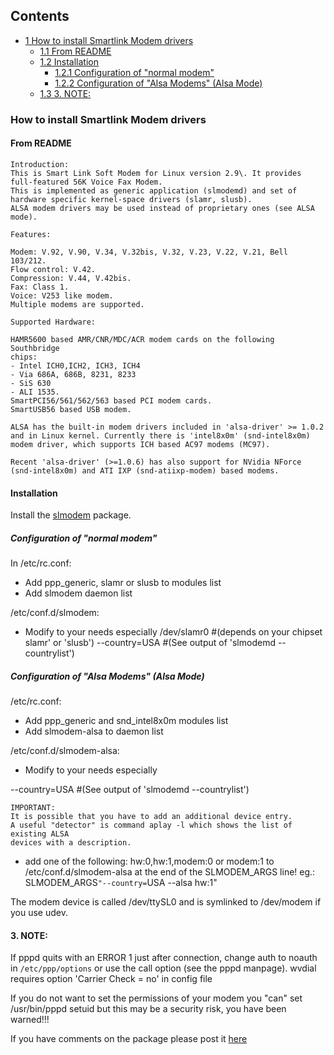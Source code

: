 ## Contents

*   [1 How to install Smartlink Modem drivers](#How_to_install_Smartlink_Modem_drivers)
    *   [1.1 From README](#From_README)
    *   [1.2 Installation](#Installation)
        *   [1.2.1 Configuration of "normal modem"](#Configuration_of_.22normal_modem.22)
        *   [1.2.2 Configuration of "Alsa Modems" (Alsa Mode)](#Configuration_of_.22Alsa_Modems.22_.28Alsa_Mode.29)
    *   [1.3 3\. NOTE:](#3._NOTE:)

### How to install Smartlink Modem drivers

#### From README

```
Introduction:
This is Smart Link Soft Modem for Linux version 2.9\. It provides
full-featured 56K Voice Fax Modem.
This is implemented as generic application (slmodemd) and set of
hardware specific kernel-space drivers (slamr, slusb).
ALSA modem drivers may be used instead of proprietary ones (see ALSA mode).

Features:

Modem: V.92, V.90, V.34, V.32bis, V.32, V.23, V.22, V.21, Bell 103/212.
Flow control: V.42.
Compression: V.44, V.42bis.
Fax: Class 1.
Voice: V253 like modem.
Multiple modems are supported.

Supported Hardware:

HAMR5600 based AMR/CNR/MDC/ACR modem cards on the following Southbridge
chips:
- Intel ICH0,ICH2, ICH3, ICH4
- Via 686A, 686B, 8231, 8233
- SiS 630
- ALI 1535.
SmartPCI56/561/562/563 based PCI modem cards.
SmartUSB56 based USB modem.

ALSA has the built-in modem drivers included in 'alsa-driver' >= 1.0.2
and in Linux kernel. Currently there is 'intel8x0m' (snd-intel8x0m)
modem driver, which supports ICH based AC97 modems (MC97).

Recent 'alsa-driver' (>=1.0.6) has also support for NVidia NForce
(snd-intel8x0m) and ATI IXP (snd-atiixp-modem) based modems.

```

#### Installation

Install the [slmodem](https://aur.archlinux.org/packages/slmodem/) package.

##### Configuration of "normal modem"

In /etc/rc.conf:

*   Add ppp_generic, slamr or slusb to modules list
*   Add slmodem daemon list

/etc/conf.d/slmodem:

*   Modify to your needs especially
    /dev/slamr0 #(depends on your chipset slamr' or 'slusb')
    --country=USA #(See output of 'slmodemd --countrylist')

##### Configuration of "Alsa Modems" (Alsa Mode)

/etc/rc.conf:

*   Add ppp_generic and snd_intel8x0m modules list
*   Add slmodem-alsa to daemon list

/etc/conf.d/slmodem-alsa:

*   Modify to your needs especially

--country=USA #(See output of 'slmodemd --countrylist')

```
IMPORTANT:
It is possible that you have to add an additional device entry.
A useful "detector" is command aplay -l which shows the list of existing ALSA
devices with a description.

```

*   add one of the following: hw:0,hw:1,modem:0 or modem:1
    to /etc/conf.d/slmodem-alsa at the end of the SLMODEM_ARGS line!
    eg.: SLMODEM_ARGS`"--country=`USA --alsa hw:1"

The modem device is called /dev/ttySL0 and is symlinked to /dev/modem if you use udev.

#### 3\. NOTE:

If pppd quits with an ERROR 1 just after connection, change auth to noauth in `/etc/ppp/options` or use the call option (see the pppd manpage). wvdial requires option 'Carrier Check = no' in config file

If you do not want to set the permissions of your modem you "can" set /usr/bin/pppd setuid but this may be a security risk, you have been warned!!!

If you have comments on the package please post it [here](https://bbs.archlinux.org/viewtopic.php?t=6441)